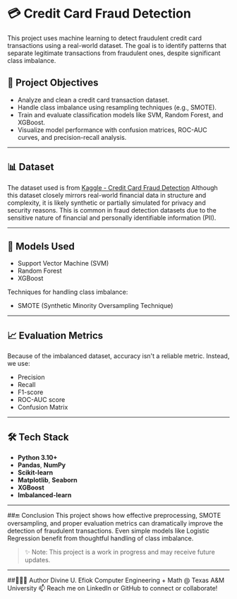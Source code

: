 # 💳 Credit Card Fraud Detection

This project uses machine learning to detect fraudulent credit card transactions using a real-world dataset. The goal is to identify patterns that separate legitimate transactions from fraudulent ones, despite significant class imbalance.

## 📌 Project Objectives

- Analyze and clean a credit card transaction dataset.
- Handle class imbalance using resampling techniques (e.g., SMOTE).
- Train and evaluate classification models like SVM, Random Forest, and XGBoost.
- Visualize model performance with confusion matrices, ROC-AUC curves, and precision-recall analysis.

---

## 📊 Dataset

The dataset used is from [Kaggle - Credit Card Fraud Detection](https://www.kaggle.com/mlg-ulb/creditcardfraud)
Although this dataset closely mirrors real-world financial data in structure and complexity, it is likely synthetic or partially simulated for privacy and security reasons. This is common in fraud detection datasets due to the sensitive nature of financial and personally identifiable information (PII).

---

## 🧠 Models Used

- Support Vector Machine (SVM)
- Random Forest
- XGBoost

Techniques for handling class imbalance:
- SMOTE (Synthetic Minority Oversampling Technique)

---

## 📈 Evaluation Metrics

Because of the imbalanced dataset, accuracy isn't a reliable metric. Instead, we use:

- Precision
- Recall
- F1-score
- ROC-AUC score
- Confusion Matrix

---

## 🛠️ Tech Stack

- **Python 3.10+**
- **Pandas**, **NumPy**
- **Scikit-learn**
- **Matplotlib**, **Seaborn**
- **XGBoost**
- **Imbalanced-learn**

---
##🔚 Conclusion
This project shows how effective preprocessing, SMOTE oversampling, and proper evaluation metrics can dramatically improve the detection of fraudulent transactions. Even simple models like Logistic Regression benefit from thoughtful handling of class imbalance.

> ✨ Note: This project is a work in progress and may receive future updates.
---
##👩🏾‍💻 Author
Divine U. Efiok
Computer Engineering + Math @ Texas A&M University
📫 Reach me on LinkedIn or GitHub to connect or collaborate!



